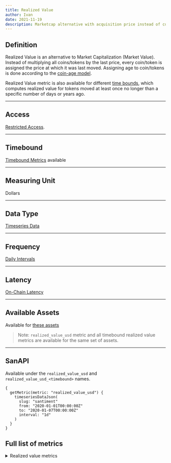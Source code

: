 ```yaml
---
title: Realized Value
author: Ivan
date: 2021-11-19
description: Marketcap alternative with acquisition price instead of current price
---
```


## Definition

Realized Value is an alternative to Market Capitalization (Market Value). Instead of
multiplying all coins/tokens by the last price, every coin/token is assigned the
price at which it was last moved. Assigning age to coin/tokens is done
according to the [coin-age model](/metrics/details/stack-coin-age-model).

Realized Value metric is also available for different [time bounds](/metrics/details/timebound), which 
computes realized value for tokens moved at least once no longer than a specific number of days or years ago.

---

## Access

[Restricted Access](/metrics/details/access#restricted-access).

---

## Timebound

[Timebound Metrics](/metrics/details/timebound) available

---

## Measuring Unit

Dollars

---

## Data Type

[Timeseries Data](/metrics/details/data-type#timeseries-data)

---

## Frequency

[Daily Intervals](/metrics/details/frequency#daily-frequency)

---

## Latency

[On-Chain Latency](/metrics/details/latency#on-chain-latency)

---

## Available Assets

Available for [these
assets](<https://api.santiment.net/graphiql?variables=&query=%7B%0A%20%20getMetric(metric%3A%20%22realized_value_usd%22)%20%7B%0A%20%20%20%20metadata%20%7B%0A%20%20%20%20%20%20availableSlugs%0A%20%20%20%20%7D%0A%20%20%7D%0A%7D%0A>)

> Note: `realized_value_usd` metric and all timebound realized value metrics are
> available for the same set of assets.

---

## SanAPI

Available under the `realized_value_usd` and `realized_value_usd_<timebound>` names.

```graphql-explorer
{
  getMetric(metric: "realized_value_usd") {
    timeseriesDataJson(
      slug: "santiment"
      from: "2020-01-01T00:00:00Z"
      to: "2020-01-07T00:00:00Z"
      interval: "1d"
    )
  }
}
```

## Full list of metrics

<Details>
<Summary>Realized value metrics</Summary>
- realized_value_usd
- realized_value_usd_1d
- realized_value_usd_7d
- realized_value_usd_30d
- realized_value_usd_60d
- realized_value_usd_90d
- realized_value_usd_180d
- realized_value_usd_365d
- realized_value_usd_2y
- realized_value_usd_3y
- realized_value_usd_5y
- realized_value_usd_10y
</Details>